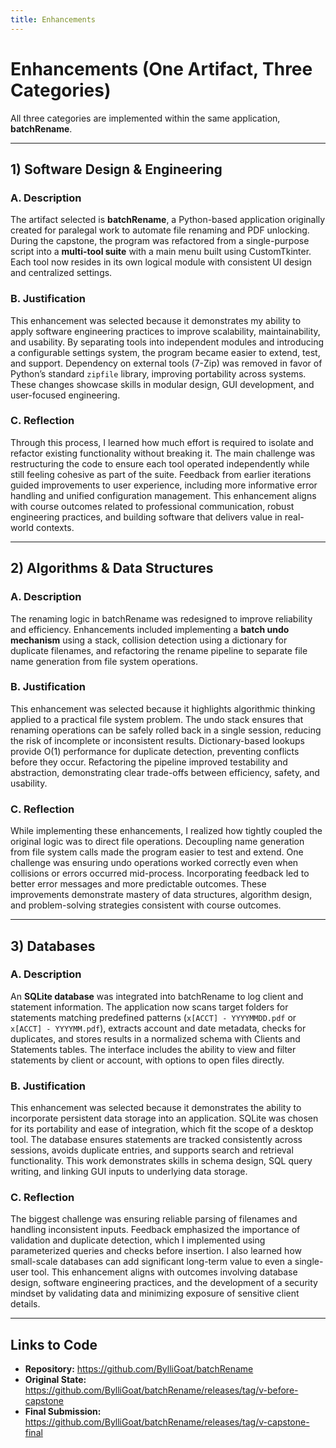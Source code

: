 ```yaml
---
title: Enhancements
---
```


# Enhancements (One Artifact, Three Categories)

All three categories are implemented within the same application, **batchRename**.

---

## 1) Software Design & Engineering

### A. Description
The artifact selected is **batchRename**, a Python-based application originally created for paralegal work to automate file renaming and PDF unlocking. During the capstone, the program was refactored from a single-purpose script into a **multi-tool suite** with a main menu built using CustomTkinter. Each tool now resides in its own logical module with consistent UI design and centralized settings.

### B. Justification
This enhancement was selected because it demonstrates my ability to apply software engineering practices to improve scalability, maintainability, and usability. By separating tools into independent modules and introducing a configurable settings system, the program became easier to extend, test, and support. Dependency on external tools (7-Zip) was removed in favor of Python’s standard `zipfile` library, improving portability across systems. These changes showcase skills in modular design, GUI development, and user-focused engineering.

### C. Reflection
Through this process, I learned how much effort is required to isolate and refactor existing functionality without breaking it. The main challenge was restructuring the code to ensure each tool operated independently while still feeling cohesive as part of the suite. Feedback from earlier iterations guided improvements to user experience, including more informative error handling and unified configuration management. This enhancement aligns with course outcomes related to professional communication, robust engineering practices, and building software that delivers value in real-world contexts.

---

## 2) Algorithms & Data Structures

### A. Description
The renaming logic in batchRename was redesigned to improve reliability and efficiency. Enhancements included implementing a **batch undo mechanism** using a stack, collision detection using a dictionary for duplicate filenames, and refactoring the rename pipeline to separate file name generation from file system operations.

### B. Justification
This enhancement was selected because it highlights algorithmic thinking applied to a practical file system problem. The undo stack ensures that renaming operations can be safely rolled back in a single session, reducing the risk of incomplete or inconsistent results. Dictionary-based lookups provide O(1) performance for duplicate detection, preventing conflicts before they occur. Refactoring the pipeline improved testability and abstraction, demonstrating clear trade-offs between efficiency, safety, and usability.

### C. Reflection
While implementing these enhancements, I realized how tightly coupled the original logic was to direct file operations. Decoupling name generation from file system calls made the program easier to test and extend. One challenge was ensuring undo operations worked correctly even when collisions or errors occurred mid-process. Incorporating feedback led to better error messages and more predictable outcomes. These improvements demonstrate mastery of data structures, algorithm design, and problem-solving strategies consistent with course outcomes.

---

## 3) Databases

### A. Description
An **SQLite database** was integrated into batchRename to log client and statement information. The application now scans target folders for statements matching predefined patterns (`x[ACCT] - YYYYMMDD.pdf` or `x[ACCT] - YYYYMM.pdf`), extracts account and date metadata, checks for duplicates, and stores results in a normalized schema with Clients and Statements tables. The interface includes the ability to view and filter statements by client or account, with options to open files directly.

### B. Justification
This enhancement was selected because it demonstrates the ability to incorporate persistent data storage into an application. SQLite was chosen for its portability and ease of integration, which fit the scope of a desktop tool. The database ensures statements are tracked consistently across sessions, avoids duplicate entries, and supports search and retrieval functionality. This work demonstrates skills in schema design, SQL query writing, and linking GUI inputs to underlying data storage.

### C. Reflection
The biggest challenge was ensuring reliable parsing of filenames and handling inconsistent inputs. Feedback emphasized the importance of validation and duplicate detection, which I implemented using parameterized queries and checks before insertion. I also learned how small-scale databases can add significant long-term value to even a single-user tool. This enhancement aligns with outcomes involving database design, software engineering practices, and the development of a security mindset by validating data and minimizing exposure of sensitive client details.

---

## Links to Code

- **Repository:** <https://github.com/BylliGoat/batchRename>
- **Original State:** <https://github.com/BylliGoat/batchRename/releases/tag/v-before-capstone>
- **Final Submission:** <https://github.com/BylliGoat/batchRename/releases/tag/v-capstone-final>

